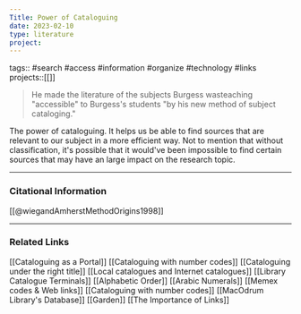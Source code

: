 ```yaml
---
Title: Power of Cataloguing
date: 2023-02-10
type: literature
project:
---
```

tags:: #search #access #information #organize #technology #links
projects::[[]]

> He made the literature of the subjects Burgess wasteaching "accessible" to Burgess's students "by his new method of subject cataloging."

The power of cataloguing. It helps us be able to find sources that are relevant to our subject in a more efficient way. Not to mention that without classification, it's possible that it would've been impossible to find certain sources that may have an large impact on the research topic.

---
### Citational Information

[[@wiegandAmherstMethodOrigins1998]]

---

### Related Links

[[Cataloguing as a Portal]]
[[Cataloguing with number codes]]
[[Cataloguing under the right title]]
[[Local catalogues and Internet catalogues]]
[[Library Catalogue Terminals]]
[[Alphabetic Order]]
[[Arabic Numerals]]
[[Memex codes & Web links]]
[[Cataloguing with number codes]]
[[MacOdrum Library's Database]]
[[Garden]]
[[The Importance of Links]]